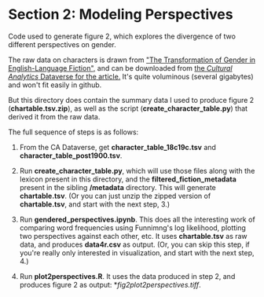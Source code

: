 Section 2: Modeling Perspectives
=================================

Code used to generate figure 2, which explores the divergence of two different perspectives on gender.

The raw data on characters is drawn from ["The Transformation of Gender in English-Language Fiction",](http://culturalanalytics.org/2018/02/the-transformation-of-gender-in-english-language-fiction/) and can be downloaded from [the *Cultural Analytics* Dataverse for the article.](https://dataverse.harvard.edu/dataset.xhtml?persistentId=doi:10.7910/DVN/ZM2MAN) It's quite voluminous (several gigabytes) and won't fit easily in github.

But this directory does contain the summary data I used to produce figure 2 (**chartable.tsv.zip**), as well as the script (**create_character_table.py**) that derived it from the raw data.

The full sequence of steps is as follows:

1. From the CA Dataverse, get **character_table_18c19c.tsv** and **character_table_post1900.tsv**.

2. Run **create_character_table.py**, which will use those files along with the lexicon present in this directory, and the **filtered_fiction_metadata** present in the sibling **/metadata** directory. This will generate **chartable.tsv**. (Or you can just unzip the zipped version of **chartable.tsv**, and start with the next step, 3.)

3. Run **gendered_perspectives.ipynb**. This does all the interesting work of comparing word frequencies using Funnimng's log likelihood, plotting two perspectives against each other, etc. It uses **chartable.tsv** as raw data, and produces **data4r.csv** as output. (Or, you can skip this step, if you're really only interested in visualization, and start with the next step, 4.)

4. Run **plot2perspectives.R**. It uses the data produced in step 2, and produces figure 2 as output: **fig2plot2perspectives.tiff*.
